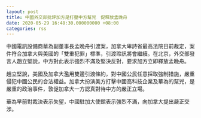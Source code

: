 ```yaml
---
layout: post
title: 中國外交部批評加方是打壓中方幫兇　促釋放孟晚舟
date: 2020-05-29 16:48:30.000000000 +08:00
categories: rss
---
```


中國電訊設備商華為副董事長孟晚舟引渡案，加拿大卑詩省最高法院日前裁定，案件符合加拿大與美國的「雙重犯罪」標準，引渡聆訊將會繼續。在北京，外交部發言人趙立堅說，中方對此表示強烈不滿及堅決反對，要求加方立即釋放孟晚舟。

趙立堅說，美國及加拿大濫用雙邊引渡條約，對中國公民任意採取強制措施，嚴重侵犯中國公民的合法權益。加拿大扮演美方打擊中國高科技企業及華為的幫兇，是嚴重的政治事件，敦促加拿大一方認真對待中方的嚴正立場。

華為早前對裁決表示失望，中國駐加大使館表示強烈不滿，向加拿大提出嚴正交涉。

